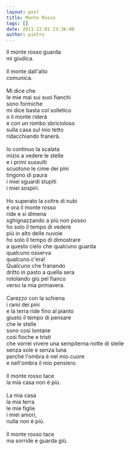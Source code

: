 ```yaml
---
layout: post
title: Monte Rosso
tags: []
date: 2011-12-01 23:36:00
author: pietro
---
```

Il monte rosso guarda<br/>mi giudica.<br/><br/>Il monte dall'alto<br/>comunica.<br/><br/>Mi dice che<br/>le mie mai sui suoi fianchi<br/>sono formiche<br/>mi dice basta col solletico<br/>o il monte riderà<br/>e con un rombo sbricioloso<br/>sulla casa sul mio tetto<br/>ridacchiando franerà.<br/><br/>Io continuo la scalata<br/>inizio a vedere le stelle<br/>e i primi sussulti<br/>scuotono le cime dei pini<br/>tingono di paura<br/>i miei sguardi stupiti<br/>i miei sospiri.<br/><br/>Ho superato la coltre di nubi<br/>e ora il monte rosso<br/>ride e si dimena<br/>sghignazzando a più non posso<br/>ho solo il tempo di vedere<br/>più in alto delle nuvole<br/>ho solo il tempo di dimostrare<br/>a questo cielo che qualcuno guarda<br/>qualcuno osserva<br/>qualcuno c'era!<br/>Qualcuno che franando<br/>dritto in pasto a quella sera<br/>rotolando giù pel fianco<br/>verso la mia primavera.<br/><br/>Carezzo con la schiena<br/>i rami dei pini<br/>e la terra ride fino al pianto<br/>giusto il tempo di pensare<br/>che le stelle<br/>sono così lontane<br/>così fioche e tristi<br/>che vorrei vivere una sempiterna notte di stelle<br/>senza sole e senza luna<br/>perché l'ombra è nel mio cuore<br/>e nell'ombra il mio pensiero.<br/><br/>Il monte rosso tace<br/>la mia casa non è più.<br/><br/>La mia casa<br/>la mia terra<br/>le mie figlie<br/>i miei amori,<br/>nulla non è più.<br/><br/>Il monte rosso tace<br/>ma sorride e guarda giù.
